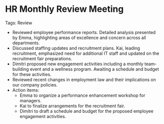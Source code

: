 # HR Monthly Review Meeting

Tags: Review

- Reviewed employee performance reports. Detailed analysis presented by Emma, highlighting areas of excellence and concern across all departments.
- Discussed staffing updates and recruitment plans. Kai, leading recruitment, emphasized need for additional IT staff and updated on the recruitment fair preparations.
- Dimitri proposed new engagement activities including a monthly team-building event and a wellness program. Awaiting a schedule and budget for these activities.
- Reviewed recent changes in employment law and their implications on our company policies.
- Action items:
    - Emma to organize a performance enhancement workshop for managers.
    - Kai to finalize arrangements for the recruitment fair.
    - Dimitri to draft a schedule and budget for the proposed employee engagement activities.